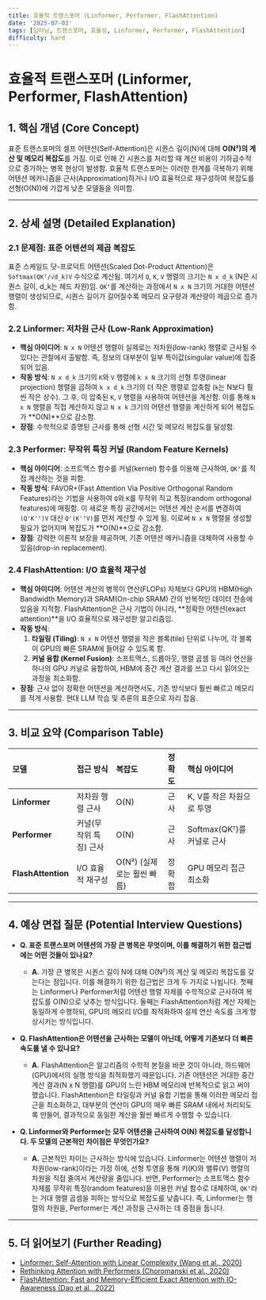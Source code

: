 ```yaml
---
title: 효율적 트랜스포머 (Linformer, Performer, FlashAttention)
date: '2025-07-03'
tags: [딥러닝, 트랜스포머, 효율성, Linformer, Performer, FlashAttention]
difficulty: hard
---
```


# 효율적 트랜스포머 (Linformer, Performer, FlashAttention)

## 1. 핵심 개념 (Core Concept)

표준 트랜스포머의 셀프 어텐션(Self-Attention)은 시퀀스 길이(N)에 대해 **O(N²)의 계산 및 메모리 복잡도**를 가짐. 이로 인해 긴 시퀀스를 처리할 때 계산 비용이 기하급수적으로 증가하는 병목 현상이 발생함. 효율적 트랜스포머는 이러한 한계를 극복하기 위해 어텐션 메커니즘을 근사(Approximation)하거나 I/O 효율적으로 재구성하여 복잡도를 선형(O(N))에 가깝게 낮춘 모델들을 의미함.

______________________________________________________________________

## 2. 상세 설명 (Detailed Explanation)

### 2.1 문제점: 표준 어텐션의 제곱 복잡도

표준 스케일드 닷-프로덕트 어텐션(Scaled Dot-Product Attention)은 `Softmax(QKᵀ/√d_k)V` 수식으로 계산됨. 여기서 `Q`, `K`, `V` 행렬의 크기는 `N x d_k` (N은 시퀀스 길이, d_k는 헤드 차원)임. `QKᵀ`를 계산하는 과정에서 `N x N` 크기의 거대한 어텐션 행렬이 생성되므로, 시퀀스 길이가 길어질수록 메모리 요구량과 계산량이 제곱으로 증가함.

### 2.2 Linformer: 저차원 근사 (Low-Rank Approximation)

- **핵심 아이디어**: `N x N` 어텐션 행렬이 실제로는 저차원(low-rank) 행렬로 근사될 수 있다는 관찰에서 출발함. 즉, 정보의 대부분이 일부 특이값(singular value)에 집중되어 있음.
- **작동 방식**: `N x d_k` 크기의 `K`와 `V` 행렬에 `k x N` 크기의 선형 투영(linear projection) 행렬을 곱하여 `k x d_k` 크기의 더 작은 행렬로 압축함 (`k`는 N보다 훨씬 작은 상수). 그 후, 이 압축된 `K`, `V` 행렬을 사용하여 어텐션을 계산함. 이를 통해 `N x N` 행렬을 직접 계산하지 않고 `N x k` 크기의 어텐션 행렬을 계산하게 되어 복잡도가 \*\*O(N)\*\*으로 감소함.
- **장점**: 수학적으로 증명된 근사를 통해 선형 시간 및 메모리 복잡도를 달성함.

### 2.3 Performer: 무작위 특징 커널 (Random Feature Kernels)

- **핵심 아이디어**: 소프트맥스 함수를 커널(kernel) 함수를 이용해 근사하여, `QKᵀ`를 직접 계산하는 것을 피함.
- **작동 방식**: FAVOR+(Fast Attention Via Positive Orthogonal Random Features)라는 기법을 사용하여 `Q`와 `K`를 무작위 직교 특징(random orthogonal features)에 매핑함. 이 새로운 특징 공간에서는 어텐션 계산 순서를 변경하여 `(Q'K'ᵀ)V` 대신 `Q'(K'ᵀV)`를 먼저 계산할 수 있게 됨. 이로써 `N x N` 행렬을 생성할 필요가 없어지며 복잡도가 \*\*O(N)\*\*으로 감소함.
- **장점**: 강력한 이론적 보장을 제공하며, 기존 어텐션 메커니즘을 대체하여 사용할 수 있음(drop-in replacement).

### 2.4 FlashAttention: I/O 효율적 재구성

- **핵심 아이디어**: 어텐션 계산의 병목이 연산(FLOPs) 자체보다 GPU의 HBM(High Bandwidth Memory)과 SRAM(On-chip SRAM) 간의 반복적인 데이터 전송에 있음을 지적함. FlashAttention은 근사 기법이 아니라, \*\*정확한 어텐션(exact attention)\*\*을 I/O 효율적으로 재구성한 알고리즘임.
- **작동 방식**:
  1. **타일링 (Tiling)**: `N x N` 어텐션 행렬을 작은 블록(tile) 단위로 나누어, 각 블록이 GPU의 빠른 SRAM에 들어갈 수 있도록 함.
  1. **커널 융합 (Kernel Fusion)**: 소프트맥스, 드롭아웃, 행렬 곱셈 등 여러 연산을 하나의 GPU 커널로 융합하여, HBM에 중간 계산 결과를 쓰고 다시 읽어오는 과정을 최소화함.
- **장점**: 근사 없이 정확한 어텐션을 계산하면서도, 기존 방식보다 훨씬 빠르고 메모리를 적게 사용함. 현대 LLM 학습 및 추론의 표준으로 자리 잡음.

______________________________________________________________________

## 3. 비교 요약 (Comparison Table)

| 모델               | 접근 방식              | 복잡도                     | 정확도 | 핵심 아이디어              |
| :----------------- | :--------------------- | :------------------------- | :----- | :------------------------- |
| **Linformer**      | 저차원 행렬 근사       | O(N)                       | 근사   | K, V를 작은 차원으로 투영  |
| **Performer**      | 커널(무작위 특징) 근사 | O(N)                       | 근사   | Softmax(QKᵀ)를 커널로 근사 |
| **FlashAttention** | I/O 효율적 재구성      | O(N²) (실제로는 훨씬 빠름) | 정확함 | GPU 메모리 접근 최소화     |

______________________________________________________________________

## 4. 예상 면접 질문 (Potential Interview Questions)

- **Q. 표준 트랜스포머 어텐션의 가장 큰 병목은 무엇이며, 이를 해결하기 위한 접근법에는 어떤 것들이 있나요?**

  - **A.** 가장 큰 병목은 시퀀스 길이 N에 대해 O(N²)의 계산 및 메모리 복잡도를 갖는다는 점입니다. 이를 해결하기 위한 접근법은 크게 두 가지로 나뉩니다. 첫째는 Linformer나 Performer처럼 어텐션 행렬 자체를 수학적으로 근사하여 복잡도를 O(N)으로 낮추는 방식입니다. 둘째는 FlashAttention처럼 계산 자체는 동일하게 수행하되, GPU의 메모리 I/O를 최적화하여 실제 연산 속도를 크게 향상시키는 방식입니다.

- **Q. FlashAttention은 어텐션을 근사하는 모델이 아닌데, 어떻게 기존보다 더 빠른 속도를 낼 수 있나요?**

  - **A.** FlashAttention은 알고리즘의 수학적 본질을 바꾼 것이 아니라, 하드웨어(GPU)에서의 실행 방식을 최적화했기 때문입니다. 기존 어텐션은 거대한 중간 계산 결과(N x N 행렬)를 GPU의 느린 HBM 메모리에 반복적으로 읽고 써야 했습니다. FlashAttention은 타일링과 커널 융합 기법을 통해 이러한 메모리 접근을 최소화하고, 대부분의 연산이 GPU의 매우 빠른 SRAM 내에서 처리되도록 만들어, 결과적으로 동일한 계산을 훨씬 빠르게 수행할 수 있습니다.

- **Q. Linformer와 Performer는 모두 어텐션을 근사하여 O(N) 복잡도를 달성합니다. 두 모델의 근본적인 차이점은 무엇인가요?**

  - **A.** 근본적인 차이는 근사하는 방식에 있습니다. Linformer는 어텐션 행렬이 저차원(low-rank)이라는 가정 하에, 선형 투영을 통해 키(K)와 밸류(V) 행렬의 차원을 직접 줄여서 계산량을 줄입니다. 반면, Performer는 소프트맥스 함수 자체를 무작위 특징(random features)을 이용한 커널 함수로 대체하여, `QKᵀ`라는 거대 행렬 곱셈을 피하는 방식으로 복잡도를 낮춥니다. 즉, Linformer는 행렬의 차원을, Performer는 계산 과정을 근사하는 데 중점을 둡니다.

______________________________________________________________________

## 5. 더 읽어보기 (Further Reading)

- [Linformer: Self-Attention with Linear Complexity (Wang et al., 2020)](https://arxiv.org/abs/2006.04768)
- [Rethinking Attention with Performers (Choromanski et al., 2020)](https://arxiv.org/abs/2009.14794)
- [FlashAttention: Fast and Memory-Efficient Exact Attention with IO-Awareness (Dao et al., 2022)](https://arxiv.org/abs/2205.14135)
